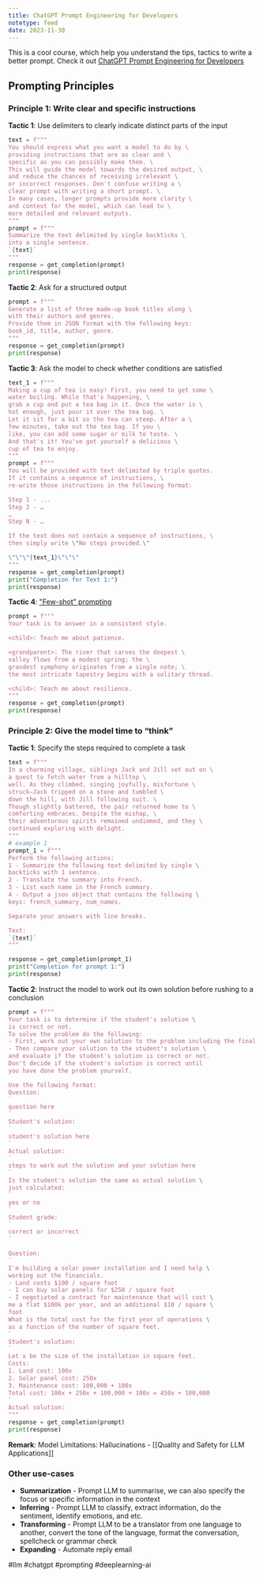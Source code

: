 ```yaml
---
title: ChatGPT Prompt Engineering for Developers
notetype: feed
date: 2023-11-30
---
```


This is a cool course, which help you understand the tips, tactics to write a better prompt. Check it out [ChatGPT Prompt Engineering for Developers](https://learn.deeplearning.ai/chatgpt-prompt-eng)

## Prompting Principles

### Principle 1: Write clear and specific instructions

**Tactic 1**: Use delimiters to clearly indicate distinct parts of the input

```python
text = f"""
You should express what you want a model to do by \ 
providing instructions that are as clear and \ 
specific as you can possibly make them. \ 
This will guide the model towards the desired output, \ 
and reduce the chances of receiving irrelevant \ 
or incorrect responses. Don't confuse writing a \ 
clear prompt with writing a short prompt. \ 
In many cases, longer prompts provide more clarity \ 
and context for the model, which can lead to \ 
more detailed and relevant outputs.
"""
prompt = f"""
Summarize the text delimited by single backticks \ 
into a single sentence.
`{text}`
"""
response = get_completion(prompt)
print(response)
```


**Tactic 2**: Ask for a structured output

```python
prompt = f"""
Generate a list of three made-up book titles along \ 
with their authors and genres. 
Provide them in JSON format with the following keys: 
book_id, title, author, genre.
"""
response = get_completion(prompt)
print(response)
```


**Tactic 3**: Ask the model to check whether conditions are satisfied

```python
text_1 = f"""
Making a cup of tea is easy! First, you need to get some \ 
water boiling. While that's happening, \ 
grab a cup and put a tea bag in it. Once the water is \ 
hot enough, just pour it over the tea bag. \ 
Let it sit for a bit so the tea can steep. After a \ 
few minutes, take out the tea bag. If you \ 
like, you can add some sugar or milk to taste. \ 
And that's it! You've got yourself a delicious \ 
cup of tea to enjoy.
"""
prompt = f"""
You will be provided with text delimited by triple quotes. 
If it contains a sequence of instructions, \ 
re-write those instructions in the following format:

Step 1 - ...
Step 2 - …
…
Step N - …

If the text does not contain a sequence of instructions, \ 
then simply write \"No steps provided.\"

\"\"\"{text_1}\"\"\"
"""
response = get_completion(prompt)
print("Completion for Text 1:")
print(response)
```



**Tactic 4**: ["Few-shot" prompting](https://www.promptingguide.ai/techniques/fewshot)

```python
prompt = f"""
Your task is to answer in a consistent style.

<child>: Teach me about patience.

<grandparent>: The river that carves the deepest \ 
valley flows from a modest spring; the \ 
grandest symphony originates from a single note; \ 
the most intricate tapestry begins with a solitary thread.

<child>: Teach me about resilience.
"""
response = get_completion(prompt)
print(response)
```



### Principle 2: Give the model time to “think”

**Tactic 1**: Specify the steps required to complete a task

```python
text = f"""
In a charming village, siblings Jack and Jill set out on \ 
a quest to fetch water from a hilltop \ 
well. As they climbed, singing joyfully, misfortune \ 
struck—Jack tripped on a stone and tumbled \ 
down the hill, with Jill following suit. \ 
Though slightly battered, the pair returned home to \ 
comforting embraces. Despite the mishap, \ 
their adventurous spirits remained undimmed, and they \ 
continued exploring with delight.
"""
# example 1
prompt_1 = f"""
Perform the following actions: 
1 - Summarize the following text delimited by single \
backticks with 1 sentence.
2 - Translate the summary into French.
3 - List each name in the French summary.
4 - Output a json object that contains the following \
keys: french_summary, num_names.

Separate your answers with line breaks.

Text:
`{text}`
"""

response = get_completion(prompt_1)
print("Completion for prompt 1:")
print(response)
```


**Tactic 2**: Instruct the model to work out its own solution before rushing to a conclusion

```python
prompt = f"""
Your task is to determine if the student's solution \
is correct or not.
To solve the problem do the following:
- First, work out your own solution to the problem including the final total. 
- Then compare your solution to the student's solution \ 
and evaluate if the student's solution is correct or not. 
Don't decide if the student's solution is correct until 
you have done the problem yourself.

Use the following format:
Question:
`
question here
`
Student's solution:
`
student's solution here
`
Actual solution:
`
steps to work out the solution and your solution here
`
Is the student's solution the same as actual solution \
just calculated:
`
yes or no
`
Student grade:
`
correct or incorrect
`

Question:
`
I'm building a solar power installation and I need help \
working out the financials. 
- Land costs $100 / square foot
- I can buy solar panels for $250 / square foot
- I negotiated a contract for maintenance that will cost \
me a flat $100k per year, and an additional $10 / square \
foot
What is the total cost for the first year of operations \
as a function of the number of square feet.
`
Student's solution:
`
Let x be the size of the installation in square feet.
Costs:
1. Land cost: 100x
2. Solar panel cost: 250x
3. Maintenance cost: 100,000 + 100x
Total cost: 100x + 250x + 100,000 + 100x = 450x + 100,000
`
Actual solution:
"""
response = get_completion(prompt)
print(response)
```



**Remark**: Model Limitations: Hallucinations - [[Quality and Safety for LLM Applications]]


### Other use-cases

- **Summarization** - Prompt LLM to summarise, we can also specify the focus or specific information in the context
- **Inferring** - Prompt LLM to classify, extract information, do the sentiment, identify emotions, and etc.
- **Transforming** - Prompt LLM to be a translator from one language to another, convert the tone of the language, format the conversation, spellcheck or grammar check
- **Expanding** - Automate reply email

#llm #chatgpt #prompting #deeplearning-ai